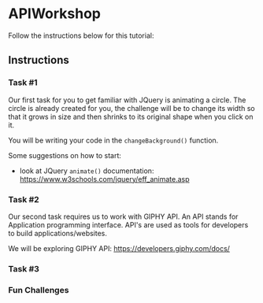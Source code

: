 # APIWorkshop
Follow the instructions below for this tutorial:

## Instructions

### Task #1

Our first task for you to get familiar with JQuery is animating a circle. The circle is already created for you, the challenge will be to change its width so that it grows in size and then shrinks to its original shape when you click on it.

You will be writing your code in the `changeBackground()` function.

Some suggestions on how to start:
- look at JQuery `animate()` documentation: https://www.w3schools.com/jquery/eff_animate.asp


### Task #2

Our second task requires us to work with GIPHY API. An API stands for Application programming interface. API's are used as tools for developers to build applications/websites.

We will be exploring GIPHY API:
https://developers.giphy.com/docs/

### Task #3

### Fun Challenges
